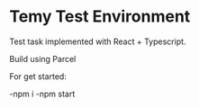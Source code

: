 # Temy Test Environment

Test task implemented with React + Typescript.

Build using Parcel

For get started:

-npm i
-npm start
